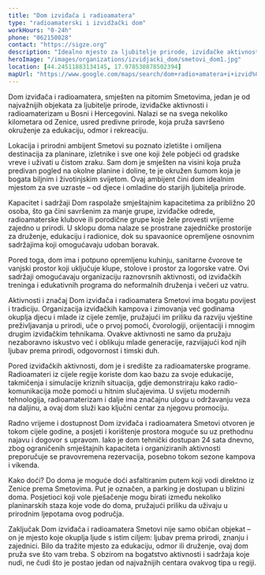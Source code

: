 ```yaml
---
title: "Dom izviđača i radioamatera"
type: "radioamaterski i izvidžački dom"
workHours: "0-24h"
phone: "062150028"
contact: "https://sigze.org"
description: "Idealno mjesto za ljubitelje prirode, izviđačke aktivnosti i edukacije, smješteno u srcu predivnih Smetova."
heroImage: "/images/organizations/izvidjacki_dom/smetovi_dom1.jpg"
location: [44.24511883134145, 17.978530878502394]
mapUrl: "https://www.google.com/maps/search/dom+radio+amatera+i+izvid%C5%BEa%C4%8Da+smetovi/@44.2451282,17.9783954,68m/data=!3m1!1e3?entry=ttu&g_ep=EgoyMDI1MDExNS4wIKXMDSoASAFQAw%3D%3D"
---
```



Dom izviđača i radioamatera, smješten na pitomim Smetovima, jedan je od najvažnijih objekata za ljubitelje prirode, izviđačke aktivnosti i radioamaterizam u Bosni i Hercegovini. Nalazi se na svega nekoliko kilometara od Zenice, usred predivne prirode, koja pruža savršeno okruženje za edukaciju, odmor i rekreaciju.

Lokacija i prirodni ambijent
Smetovi su poznato izletište i omiljena destinacija za planinare, izletnike i sve one koji žele pobjeći od gradske vreve i uživati u čistom zraku. Sam dom je smješten na visini koja pruža predivan pogled na okolne planine i doline, te je okružen šumom koja je bogata biljnim i životinjskim svijetom. Ovaj ambijent čini dom idealnim mjestom za sve uzraste – od djece i omladine do starijih ljubitelja prirode.

Kapacitet i sadržaji
Dom raspolaže smještajnim kapacitetima za približno 20 osoba, što ga čini savršenim za manje grupe, izviđačke odrede, radioamaterske klubove ili porodične grupe koje žele provesti vrijeme zajedno u prirodi. U sklopu doma nalaze se prostrane zajedničke prostorije za druženje, edukaciju i radionice, dok su spavaonice opremljene osnovnim sadržajima koji omogućavaju udoban boravak.

Pored toga, dom ima i potpuno opremljenu kuhinju, sanitarne čvorove te vanjski prostor koji uključuje klupe, stolove i prostor za logorske vatre. Ovi sadržaji omogućavaju organizaciju raznovrsnih aktivnosti, od izviđačkih treninga i edukativnih programa do neformalnih druženja i večeri uz vatru.

Aktivnosti i značaj
Dom izviđača i radioamatera Smetovi ima bogatu povijest i tradiciju. Organizacija izviđačkih kampova i zimovanja već godinama okuplja djecu i mlade iz cijele zemlje, pružajući im priliku da razviju vještine preživljavanja u prirodi, uče o prvoj pomoći, čvorologiji, orijentaciji i mnogim drugim izviđačkim tehnikama. Ovakve aktivnosti ne samo da pružaju nezaboravno iskustvo već i oblikuju mlade generacije, razvijajući kod njih ljubav prema prirodi, odgovornost i timski duh.

Pored izviđačkih aktivnosti, dom je i središte za radioamaterske programe. Radioamateri iz cijele regije koriste dom kao bazu za svoje edukacije, takmičenja i simulacije kriznih situacija, gdje demonstriraju kako radio-komunikacija može pomoći u hitnim slučajevima. U svijetu modernih tehnologija, radioamaterizam i dalje ima značajnu ulogu u održavanju veza na daljinu, a ovaj dom služi kao ključni centar za njegovu promociju.

Radno vrijeme i dostupnost
Dom izviđača i radioamatera Smetovi otvoren je tokom cijele godine, a posjeti i korištenje prostora moguće su uz prethodnu najavu i dogovor s upravom. Iako je dom tehnički dostupan 24 sata dnevno, zbog ograničenih smještajnih kapaciteta i organiziranih aktivnosti preporučuje se pravovremena rezervacija, posebno tokom sezone kampova i vikenda.

Kako doći?
Do doma je moguće doći asfaltiranim putem koji vodi direktno iz Zenice prema Smetovima. Put je označen, a parking je dostupan u blizini doma. Posjetioci koji vole pješačenje mogu birati između nekoliko planinarskih staza koje vode do doma, pružajući priliku da uživaju u prirodnim ljepotama ovog područja.

Zaključak
Dom izviđača i radioamatera Smetovi nije samo običan objekat – on je mjesto koje okuplja ljude s istim ciljem: ljubav prema prirodi, znanju i zajednici. Bilo da tražite mjesto za edukaciju, odmor ili druženje, ovaj dom pruža sve što vam treba. S obzirom na bogatstvo aktivnosti i sadržaja koje nudi, ne čudi što je postao jedan od najvažnijih centara ovakvog tipa u regiji.